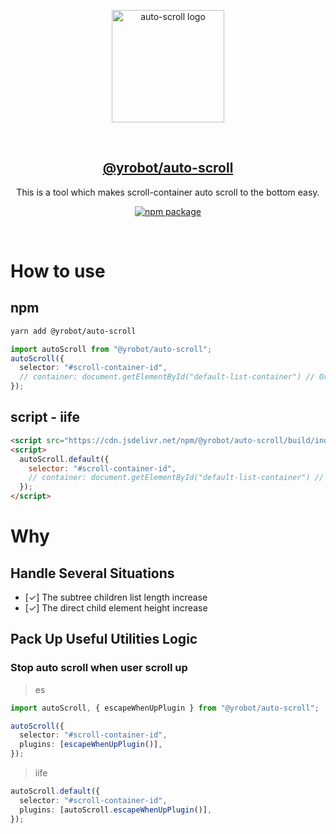 <p align="center">
  <a href="https://github.com/Yrobot/auto-scroll" target="_blank" rel="noopener noreferrer">
    <img width="180" src="https://images.yrobot.top/2024-01-04/auto-scroll-09-59-45.svg" alt="auto-scroll logo">
  </a>
</p>
<br/>
<h2 align="center">
  <a href="https://github.com/Yrobot/auto-scroll">@yrobot/auto-scroll</a>
</h2>
<p align="center">
 This is a tool which makes scroll-container auto scroll to the bottom easy.
</p>
<p align="center">
  <a href="https://www.npmjs.com/package/@yrobot/auto-scroll"><img src="https://img.shields.io/npm/v/@yrobot/auto-scroll.svg" alt="npm package"></a>
</p>
<br/>

# How to use

## npm

```bash
yarn add @yrobot/auto-scroll
```

```ts
import autoScroll from "@yrobot/auto-scroll";
autoScroll({
  selector: "#scroll-container-id",
  // container: document.getElementById("default-list-container") // Or you could pass the container element directly
});
```

## script - iife

```html
<script src="https://cdn.jsdelivr.net/npm/@yrobot/auto-scroll/build/index.iife.js"></script>
<script>
  autoScroll.default({
    selector: "#scroll-container-id",
    // container: document.getElementById("default-list-container") // Or you could pass the container element directly
  });
</script>
```

# Why

## Handle Several Situations

- [✓] The subtree children list length increase
- [✓] The direct child element height increase

## Pack Up Useful Utilities Logic

### Stop auto scroll when user scroll up

> es

```ts
import autoScroll, { escapeWhenUpPlugin } from "@yrobot/auto-scroll";

autoScroll({
  selector: "#scroll-container-id",
  plugins: [escapeWhenUpPlugin()],
});
```

> iife

```ts
autoScroll.default({
  selector: "#scroll-container-id",
  plugins: [autoScroll.escapeWhenUpPlugin()],
});
```

<!-- ## Customize plugins

```ts
import type { Plugin } from "@yrobot/auto-scroll";

const myPlugin: Plugin<{ name: string }> = ({ name }) => ({
  escapeHook: (elm) => true,
  onMount: (elm) => () => {},
  onUnmount: (elm) => {},
});
```

the plugin should return the an object includes `escapeHook`, `onMount`, `onUnmount` functions. -->
